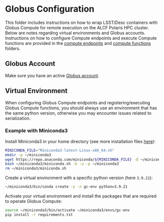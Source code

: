 # Globus Configuration

This folder includes instructions on how to wrap LSST/Desc containers with Globus Compute for remote execution on the ALCF Polaris HPC cluster. Below are notes regarding virtual environments and Globus accounts. Instructions on how to configure Compute endpoints and execute Compute functions are provided in the [compute endpoints](./compute_endpoints/) and [compute functions](./compute_functions/) folders.

## Globus Account

Make sure you have an active [Globus account](https://app.globus.org/).

## Virtual Environment

When configuring Globus Compute endpoints and registering/executing Globus Compute functions, you should always use an environment that has the same python version, otherwise you may encounter issues related to serialization.

### Example with Miniconda3

Install Miniconda3 in your home directory (see more installation files [here]((https://repo.anaconda.com/miniconda/))):
```bash
MINICONDA_FILE="Miniconda3-latest-Linux-x86_64.sh"
mkdir -p ~/miniconda3
wget https://repo.anaconda.com/miniconda/${MINICONDA_FILE} -O ~/miniconda3/miniconda.sh
bash ~/miniconda3/miniconda.sh -b -u -p ~/miniconda3
rm ~/miniconda3/miniconda.sh
```

Create a virtual environment with a specific python version (here `3.9.21`):
```bash
~/miniconda3/bin/conda create -y -n gc-env python=3.9.21
```

Activate your virtual environment and install the packages that are required to operate Globus Compute:
```bash
source ~/miniconda3/bin/activate ~/miniconda3/envs/gc-env
pip install -r requirements.txt
```